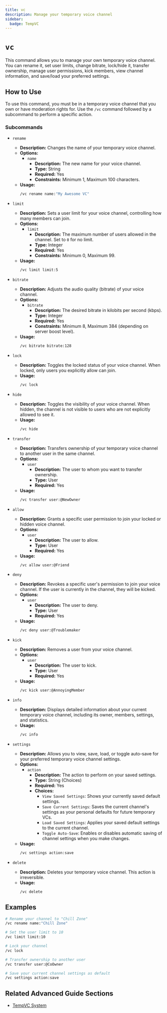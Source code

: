 ```yaml
---
title: vc
description: Manage your temporary voice channel
sidebar:
  badge: TempVC
---
```


# `vc`

This command allows you to manage your own temporary voice channel. You can rename it, set user limits, change bitrate, lock/hide it, transfer ownership, manage user permissions, kick members, view channel information, and save/load your preferred settings.

## How to Use

To use this command, you must be in a temporary voice channel that you own or have moderation rights for. Use the `/vc` command followed by a subcommand to perform a specific action.

### Subcommands

*   `rename`
    *   **Description:** Changes the name of your temporary voice channel.
    *   **Options:**
        *   `name`
            *   **Description:** The new name for your voice channel.
            *   **Type:** String
            *   **Required:** Yes
            *   **Constraints:** Minimum 1, Maximum 100 characters.
    *   **Usage:** 
        ```sh
        /vc rename name:"My Awesome VC"
        ```

*   `limit`
    *   **Description:** Sets a user limit for your voice channel, controlling how many members can join.
    *   **Options:**
        *   `limit`
            *   **Description:** The maximum number of users allowed in the channel. Set to `0` for no limit.
            *   **Type:** Integer
            *   **Required:** Yes
            *   **Constraints:** Minimum 0, Maximum 99.
    *   **Usage:** 
        ```sh
        /vc limit limit:5
        ```

*   `bitrate`
    *   **Description:** Adjusts the audio quality (bitrate) of your voice channel.
    *   **Options:**
        *   `bitrate`
            *   **Description:** The desired bitrate in kilobits per second (kbps).
            *   **Type:** Integer
            *   **Required:** Yes
            *   **Constraints:** Minimum 8, Maximum 384 (depending on server boost level).
    *   **Usage:** 
        ```sh
        /vc bitrate bitrate:128
        ```

*   `lock`
    *   **Description:** Toggles the locked status of your voice channel. When locked, only users you explicitly allow can join.
    *   **Usage:** 
        ```sh
        /vc lock
        ```

*   `hide`
    *   **Description:** Toggles the visibility of your voice channel. When hidden, the channel is not visible to users who are not explicitly allowed to see it.
    *   **Usage:** 
        ```sh
        /vc hide
        ```

*   `transfer`
    *   **Description:** Transfers ownership of your temporary voice channel to another user in the same channel.
    *   **Options:**
        *   `user`
            *   **Description:** The user to whom you want to transfer ownership.
            *   **Type:** User
            *   **Required:** Yes
    *   **Usage:** 
        ```sh
        /vc transfer user:@NewOwner
        ```

*   `allow`
    *   **Description:** Grants a specific user permission to join your locked or hidden voice channel.
    *   **Options:**
        *   `user`
            *   **Description:** The user to allow.
            *   **Type:** User
            *   **Required:** Yes
    *   **Usage:** 
        ```sh
        /vc allow user:@Friend
        ```

*   `deny`
    *   **Description:** Revokes a specific user's permission to join your voice channel. If the user is currently in the channel, they will be kicked.
    *   **Options:**
        *   `user`
            *   **Description:** The user to deny.
            *   **Type:** User
            *   **Required:** Yes
    *   **Usage:** 
        ```sh
        /vc deny user:@Troublemaker
        ```

*   `kick`
    *   **Description:** Removes a user from your voice channel.
    *   **Options:**
        *   `user`
            *   **Description:** The user to kick.
            *   **Type:** User
            *   **Required:** Yes
    *   **Usage:** 
        ```sh
        /vc kick user:@AnnoyingMember
        ```

*   `info`
    *   **Description:** Displays detailed information about your current temporary voice channel, including its owner, members, settings, and statistics.
    *   **Usage:** 
        ```sh
        /vc info
        ```

*   `settings`
    *   **Description:** Allows you to view, save, load, or toggle auto-save for your preferred temporary voice channel settings.
    *   **Options:**
        *   `action`
            *   **Description:** The action to perform on your saved settings.
            *   **Type:** String (Choices)
            *   **Required:** Yes
            *   **Choices:**
                *   `View Saved Settings`: Shows your currently saved default settings.
                *   `Save Current Settings`: Saves the current channel's settings as your personal defaults for future temporary VCs.
                *   `Load Saved Settings`: Applies your saved default settings to the current channel.
                *   `Toggle Auto-Save`: Enables or disables automatic saving of channel settings when you make changes.
    *   **Usage:** 
        ```sh
        /vc settings action:save
        ```

*   `delete`
    *   **Description:** Deletes your temporary voice channel. This action is irreversible.
    *   **Usage:** 
        ```sh
        /vc delete
        ```

## Examples

```sh
# Rename your channel to "Chill Zone"
/vc rename name:"Chill Zone"

# Set the user limit to 10
/vc limit limit:10

# Lock your channel
/vc lock

# Transfer ownership to another user
/vc transfer user:@CoOwner

# Save your current channel settings as default
/vc settings action:save
```

## Related Advanced Guide Sections

*   [TempVC System](/advanced-guide/server-management/tempvc_system)